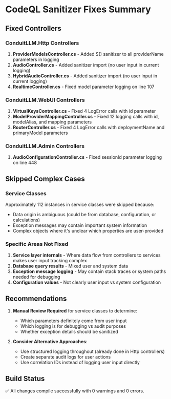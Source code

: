# CodeQL Sanitizer Fixes Summary

## Fixed Controllers

### ConduitLLM.Http Controllers
1. **ProviderModelsController.cs** - Added S() sanitizer to all providerName parameters in logging
2. **AudioController.cs** - Added sanitizer import (no user input in current logging)
3. **HybridAudioController.cs** - Added sanitizer import (no user input in current logging)
4. **RealtimeController.cs** - Fixed model parameter logging on line 107

### ConduitLLM.WebUI Controllers
1. **VirtualKeysController.cs** - Fixed 4 LogError calls with id parameter
2. **ModelProviderMappingController.cs** - Fixed 12 logging calls with id, modelAlias, and mapping parameters
3. **RouterController.cs** - Fixed 4 LogError calls with deploymentName and primaryModel parameters

### ConduitLLM.Admin Controllers
1. **AudioConfigurationController.cs** - Fixed sessionId parameter logging on line 448

## Skipped Complex Cases

### Service Classes
Approximately 112 instances in service classes were skipped because:
- Data origin is ambiguous (could be from database, configuration, or calculations)
- Exception messages may contain important system information
- Complex objects where it's unclear which properties are user-provided

### Specific Areas Not Fixed
1. **Service layer internals** - Where data flow from controllers to services makes user input tracking complex
2. **Database query results** - Mixed user and system data
3. **Exception message logging** - May contain stack traces or system paths needed for debugging
4. **Configuration values** - Not clearly user input vs system configuration

## Recommendations

1. **Manual Review Required** for service classes to determine:
   - Which parameters definitely come from user input
   - Which logging is for debugging vs audit purposes
   - Whether exception details should be sanitized

2. **Consider Alternative Approaches**:
   - Use structured logging throughout (already done in Http controllers)
   - Create separate audit logs for user actions
   - Use correlation IDs instead of logging user input directly

## Build Status
✅ All changes compile successfully with 0 warnings and 0 errors.